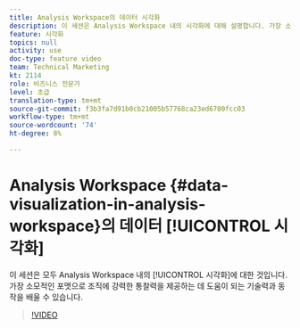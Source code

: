 ```yaml
---
title: Analysis Workspace의 데이터 시각화
description: 이 세션은 Analysis Workspace 내의 시각화에 대해 설명합니다. 가장 소모적인 포맷으로 조직에 강력한 통찰력을 제공하는 데 도움이 되는 기술력과 동작을 배울 수 있습니다.
feature: 시각화
topics: null
activity: use
doc-type: feature video
team: Technical Marketing
kt: 2114
role: 비즈니스 전문가
level: 초급
translation-type: tm+mt
source-git-commit: f3b3fa7d91b0cb21005b57768ca23ed6700fcc03
workflow-type: tm+mt
source-wordcount: '74'
ht-degree: 8%

---
```



# Analysis Workspace {#data-visualization-in-analysis-workspace}의 데이터 [!UICONTROL 시각화]

이 세션은 모두 Analysis Workspace 내의 [!UICONTROL 시각화]에 대한 것입니다. 가장 소모적인 포맷으로 조직에 강력한 통찰력을 제공하는 데 도움이 되는 기술력과 동작을 배울 수 있습니다.

>[!VIDEO](https://video.tv.adobe.com/v/25036/?quality=12)
